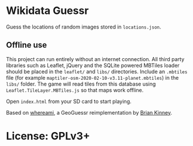 Wikidata Guessr
===============

Guess the locations of random images stored in `locations.json`.

Offline use
-----------

This project can run entirely without an internet connection. All third party
libraries such as Leaflet, jQuery and the SQLite powered MBTiles loader should
be placed in the `leaflet/` and `libs/` directories.  Include an `.mbtiles`
file (for example `maptiler-osm-2020-02-10-v3.11-planet.mbtiles`) in the `libs/` folder.  The game
will read tiles from this database using `Leaflet.TileLayer.MBTiles.js` so that
maps work offline.

Open `index.html` from your SD card to start playing.

Based on [whereami](https://github.com/webdevbrian/whereami), a GeoGuessr reimplementation by [Brian Kinney](http://www.thebriankinney.com/).

License: GPLv3+
===============
